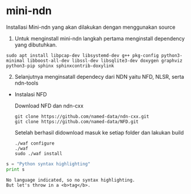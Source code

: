 # mini-ndn
Installasi Mini-ndn yang akan dilakukan dengan menggunakan source

1. Untuk menginstall mini-ndn langkah pertama menginstall dependency yang dibutuhkan.
```
sudo apt install libpcap-dev libsystemd-dev g++ pkg-config python3-minimal libboost-all-dev libssl-dev libsqlite3-dev doxygen graphviz python3-pip sphinx sphinxcontrib-doxylink
```
2. Selanjutnya menginsatall dependecy dari NDN yaitu NFD, NLSR, serta ndn-tools

 - Instalasi NFD
 
   Download NFD dan ndn-cxx
   ```
   git clone https://github.com/named-data/ndn-cxx.git
   git clone https://github.com/named-data/NFD.git
   ```
   Setelah berhasil didownload masuk ke setiap folder dan lakukan build
   ```
   ./waf configure
   ./waf
   sudo ./waf install
   ```
 
```python
s = "Python syntax highlighting"
print s
```
 
```
No language indicated, so no syntax highlighting. 
But let's throw in a <b>tag</b>.
```

